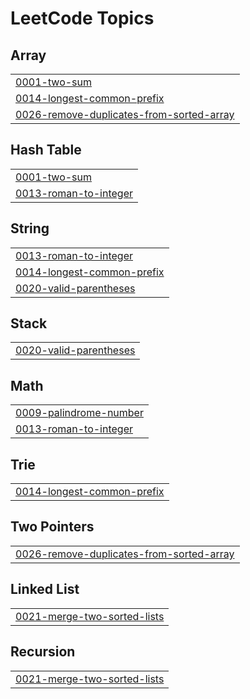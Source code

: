 

<!---LeetCode Topics Start-->
# LeetCode Topics
## Array
|  |
| ------- |
| [0001-two-sum](https://github.com/SriramAtmakuri/https-github.com-SriramAtmakuri-DSA/tree/master/0001-two-sum) |
| [0014-longest-common-prefix](https://github.com/SriramAtmakuri/https-github.com-SriramAtmakuri-DSA/tree/master/0014-longest-common-prefix) |
| [0026-remove-duplicates-from-sorted-array](https://github.com/SriramAtmakuri/https-github.com-SriramAtmakuri-DSA/tree/master/0026-remove-duplicates-from-sorted-array) |
## Hash Table
|  |
| ------- |
| [0001-two-sum](https://github.com/SriramAtmakuri/https-github.com-SriramAtmakuri-DSA/tree/master/0001-two-sum) |
| [0013-roman-to-integer](https://github.com/SriramAtmakuri/https-github.com-SriramAtmakuri-DSA/tree/master/0013-roman-to-integer) |
## String
|  |
| ------- |
| [0013-roman-to-integer](https://github.com/SriramAtmakuri/https-github.com-SriramAtmakuri-DSA/tree/master/0013-roman-to-integer) |
| [0014-longest-common-prefix](https://github.com/SriramAtmakuri/https-github.com-SriramAtmakuri-DSA/tree/master/0014-longest-common-prefix) |
| [0020-valid-parentheses](https://github.com/SriramAtmakuri/https-github.com-SriramAtmakuri-DSA/tree/master/0020-valid-parentheses) |
## Stack
|  |
| ------- |
| [0020-valid-parentheses](https://github.com/SriramAtmakuri/https-github.com-SriramAtmakuri-DSA/tree/master/0020-valid-parentheses) |
## Math
|  |
| ------- |
| [0009-palindrome-number](https://github.com/SriramAtmakuri/https-github.com-SriramAtmakuri-DSA/tree/master/0009-palindrome-number) |
| [0013-roman-to-integer](https://github.com/SriramAtmakuri/https-github.com-SriramAtmakuri-DSA/tree/master/0013-roman-to-integer) |
## Trie
|  |
| ------- |
| [0014-longest-common-prefix](https://github.com/SriramAtmakuri/https-github.com-SriramAtmakuri-DSA/tree/master/0014-longest-common-prefix) |
## Two Pointers
|  |
| ------- |
| [0026-remove-duplicates-from-sorted-array](https://github.com/SriramAtmakuri/https-github.com-SriramAtmakuri-DSA/tree/master/0026-remove-duplicates-from-sorted-array) |
## Linked List
|  |
| ------- |
| [0021-merge-two-sorted-lists](https://github.com/SriramAtmakuri/https-github.com-SriramAtmakuri-DSA/tree/master/0021-merge-two-sorted-lists) |
## Recursion
|  |
| ------- |
| [0021-merge-two-sorted-lists](https://github.com/SriramAtmakuri/https-github.com-SriramAtmakuri-DSA/tree/master/0021-merge-two-sorted-lists) |
<!---LeetCode Topics End-->